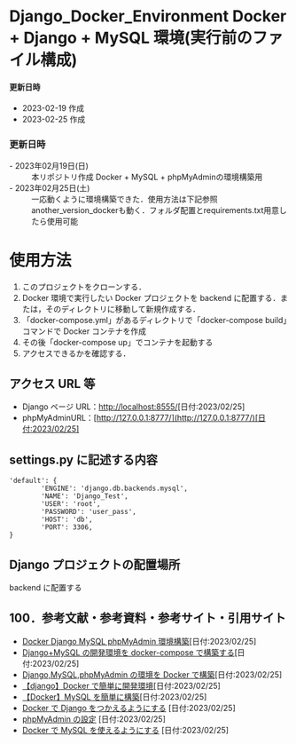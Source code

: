 # Django_Docker_Environment Docker + Django + MySQL 環境(実行前のファイル構成)

#### 更新日時

- 2023-02-19 作成
- 2023-02-25 作成
<h3>更新日時</h3>
<dl>
	<dt> - 2023年02月19日(日)</dt>
	<dd>
		本リポジトリ作成
		Docker + MySQL + phpMyAdminの環境構築用
	</dd>
	<dt> - 2023年02月25日(土)</dt>
	<dd>
		一応動くように環境構築できた．使用方法は下記参照
		another_version_dockerも動く．フォルダ配置とrequirements.txt用意したら使用可能
	</dd>
</dl>

# 使用方法

1. このプロジェクトをクローンする．
2. Docker 環境で実行したい Docker プロジェクトを backend に配置する．または，そのディレクトリに移動して新規作成する．
3. 「docker-compose.yml」があるディレクトリで「docker-compose build」コマンドで Docker コンテナを作成
4. その後「docker-compose up」でコンテナを起動する
5. アクセスできるかを確認する．

## アクセス URL 等

- Django ページ URL：[http://localhost:8555/](http://localhost:8555/)[日付:2023/02/25]
- phpMyAdminURL：[http://127.0.0.1:8777/](http://127.0.0.1:8777/)[日付:2023/02/25]

## settings.py に記述する内容

```
'default': {
		'ENGINE': 'django.db.backends.mysql',
		'NAME': 'Django_Test',
		'USER': 'root',
		'PASSWORD': 'user_pass',
		'HOST': 'db',
		'PORT': 3306,
}
```

## Django プロジェクトの配置場所

backend に配置する

## 100．参考文献・参考資料・参考サイト・引用サイト

- [Docker Django MySQL phpMyAdmin 環境構築](https://note.com/akiroppongi/n/n313073e458ca)[日付:2023/02/25]
- [Django+MySQL の開発環境を docker-compose で構築する](https://qiita.com/bakupen/items/f23ce3d2325b4491a2dd)[日付:2023/02/25]
- [Django,MySQL,phpMyAdmin の環境を Docker で構築](https://note.com/akiroppongi/n/n313073e458ca)[日付:2023/02/25]
- [【django】Docker で簡単に開発環境](https://self-methods.com/django-docker-easy/)[日付:2023/02/25]
- [【Docker】MySQL を簡単に構築](https://zenn.dev/re24_1986/articles/153cdc5db96dc0)[日付:2023/02/25]
- [Docker で Django をつかえるようにする](https://omathin.com/docker-compose-django/) [日付:2023/02/25]
- [phpMyAdmin の設定](https://chigusa-web.com/blog/django-docker-mysql/) [日付:2023/02/25]
- [Docker で MySQL を使えるようにする](https://gihyo.jp/dev/serial/01/mysql-road-construction-news/0167) [日付:2023/02/25]
